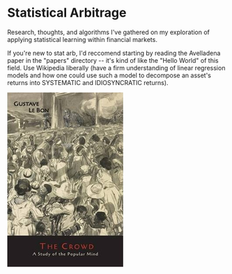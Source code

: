 # Statistical Arbitrage
Research, thoughts, and algorithms I've gathered on my exploration of applying statistical learning within financial markets.

If you're new to stat arb, I'd reccomend starting by reading the Avelladena paper in the "papers" directory -- it's kind of like the "Hello World" of this field. Use Wikipedia liberally (have a firm understanding of linear regression models and how one could use such a model to decompose an asset's returns into SYSTEMATIC and IDIOSYNCRATIC returns).

!["financial markets"](misc/financial%20markets.jpg)
